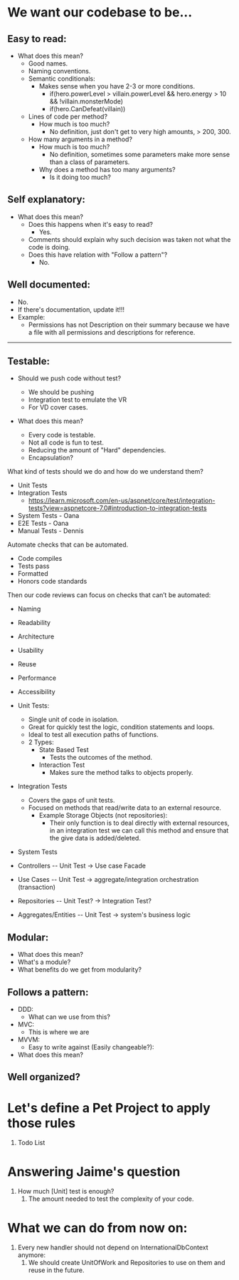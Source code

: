 # We want our codebase to be...

## Easy to read:

- What does this mean?
    - Good names.
    - Naming conventions.
    - Semantic conditionals:
        - Makes sense when you have 2-3 or more conditions.
            - if(hero.powerLevel > villain.powerLevel && hero.energy > 10 && !villain.monsterMode)
            - if(hero.CanDefeat(villain))
    - Lines of code per method?
        - How much is too much?
            - No definition, just don't get to very high amounts, > 200, 300.
    - How many arguments in a method?
        - How much is too much?
            - No definition, sometimes some parameters make more sense than a class of parameters.
        - Why does a method has too many arguments?
            - Is it doing too much?

## Self explanatory:

- What does this mean?
    - Does this happens when it's easy to read?
        - Yes.
    - Comments should explain why such decision was taken not what the code is doing.
    - Does this have relation with "Follow a pattern"?
        - No.

## Well documented:

- No.
- If there's documentation, update it!!!
- Example:
    - Permissions has not Description on their summary because we have a file with all permissions and descriptions for
      reference.

---------------------------------------------

## Testable:

- Should we push code without test?
    - We should be pushing
    - Integration test to emulate the VR
    - For VD cover cases.

- What does this mean?
    - Every code is testable.
    - Not all code is fun to test.
    - Reducing the amount of "Hard" dependencies.
    - Encapsulation?

What kind of tests should we do and how do we understand them?

- Unit Tests
- Integration Tests
    - https://learn.microsoft.com/en-us/aspnet/core/test/integration-tests?view=aspnetcore-7.0#introduction-to-integration-tests
- System Tests - Oana
- E2E Tests - Oana
- Manual Tests - Dennis

Automate checks that can be automated.

- Code compiles
- Tests pass
- Formatted
- Honors code standards

Then our code reviews can focus on checks that can’t be automated:

- Naming
- Readability
- Architecture
- Usability
- Reuse
- Performance
- Accessibility


- Unit Tests:
    - Single unit of code in isolation.
    - Great for quickly test the logic, condition statements and loops.
    - Ideal to test all execution paths of functions.
    - 2 Types:
        - State Based Test
            - Tests the outcomes of the method.
        - Interaction Test
            - Makes sure the method talks to objects properly.
- Integration Tests
    - Covers the gaps of unit tests.
    - Focused on methods that read/write data to an external resource.
        - Example Storage Objects (not repositories):
            - Their only function is to deal directly with external resources, in an integration test we can call
              this method and ensure that the give data is added/deleted.
- System Tests


- Controllers -- Unit Test -> Use case Facade
- Use Cases -- Unit Test -> aggregate/integration orchestration (transaction)
- Repositories -- Unit Test? -> Integration Test?
- Aggregates/Entities -- Unit Test -> system's business logic

## Modular:

- What does this mean?
- What's a module?
- What benefits do we get from modularity?

## Follows a pattern:

- DDD:
    - What can we use from this?
- MVC:
    - This is where we are
- MVVM:
    - Easy to write against (Easily changeable?):
- What does this mean?

## Well organized?

# Let's define a Pet Project to apply those rules

1. Todo List

# Answering Jaime's question

1. How much [Unit] test is enough?
    1. The amount needed to test the complexity of your code.

# What we can do from now on:

1. Every new handler should not depend on InternationalDbContext anymore:
    1. We should create UnitOfWork and Repositories to use on them and reuse in the future.
